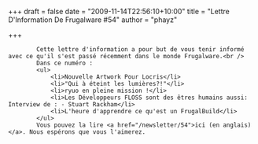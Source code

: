 
+++
draft = false
date = "2009-11-14T22:56:10+10:00"
title = "Lettre D'Information De Frugalware #54"
author = "phayz"

+++

            Cette lettre d'information a pour but de vous tenir informé avec ce qu'il s'est passé récemment dans le monde Frugalware.<br />
            Dans ce numéro :
            <ul>
                <li>Nouvelle Artwork Pour Locris</li>
                <li>"Qui à éteint les lumières?!"</li>
                <li>ryuo en pleine mission !</li>
                <li>Les Développeurs FLOSS sont des êtres humains aussi: Interview de : - Stuart Rackham</li>
                <li>L'heure d'apprendre ce qu'est un FrugalBuild</li>
            </ul>
            Vous pouvez la lire <a href="/newsletter/54">ici (en anglais)</a>. Nous espérons que vous l'aimerez.
            
        